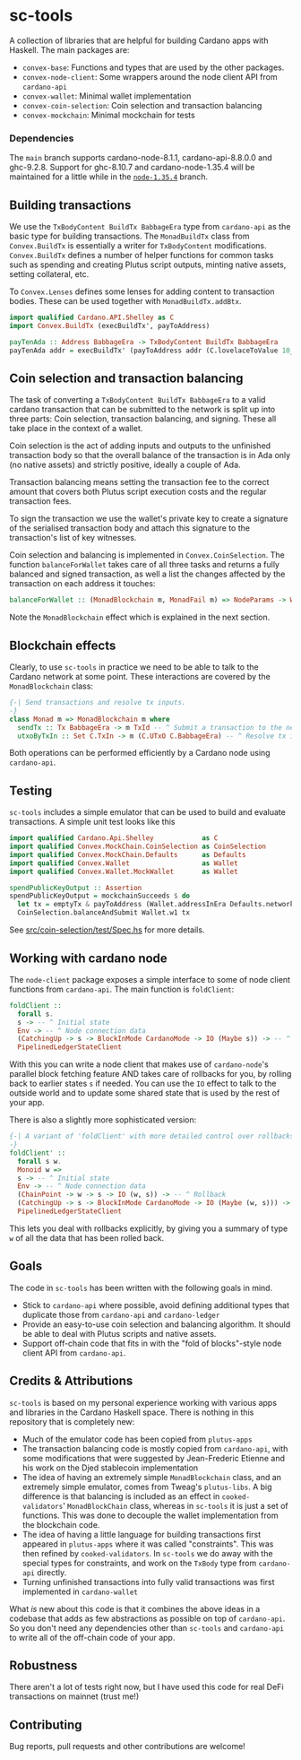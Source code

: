 # sc-tools

A collection of libraries that are helpful for building Cardano apps with Haskell. The main packages are:

* `convex-base`: Functions and types that are used by the other packages.
* `convex-node-client`: Some wrappers around the node client API from `cardano-api`
* `convex-wallet`: Minimal wallet implementation
* `convex-coin-selection`: Coin selection and transaction balancing
* `convex-mockchain`: Minimal mockchain for tests

### Dependencies

The `main` branch supports cardano-node-8.1.1, cardano-api-8.8.0.0 and ghc-9.2.8. Support for ghc-8.10.7 and cardano-node-1.35.4 will be maintained for a little while in the [`node-1.35.4`](https://github.com/j-mueller/sc-tools/tree/node-1.35.4) branch.

## Building transactions

We use the `TxBodyContent BuildTx BabbageEra` type from `cardano-api` as the basic type for building transactions. The `MonadBuildTx` class from `Convex.BuildTx` is essentially a writer for `TxBodyContent` modifications. `Convex.BuildTx` defines a number of helper functions for common tasks such as spending and creating Plutus script outputs, minting native assets, setting collateral, etc.

To `Convex.Lenses` defines some lenses for adding content to transaction bodies. These can be used together with `MonadBuildTx.addBtx`.

```haskell
import qualified Cardano.API.Shelley as C
import Convex.BuildTx (execBuildTx', payToAddress)

payTenAda :: Address BabbageEra -> TxBodyContent BuildTx BabbageEra
payTenAda addr = execBuildTx' (payToAddress addr (C.lovelaceToValue 10_000_000))
```

## Coin selection and transaction balancing

The task of converting a `TxBodyContent BuildTx BabbageEra` to a valid cardano transaction that can be submitted to the network is split up into three parts: Coin selection, transaction balancing, and signing. These all take place in the context of a wallet.

Coin selection is the act of adding inputs and outputs to the unfinished transaction body so that the overall balance of the transaction is in Ada only (no native assets) and strictly positive, ideally a couple of Ada.

Transaction balancing means setting the transaction fee to the correct amount that covers both Plutus script execution costs and the regular transaction fees.

To sign the transaction we use the wallet's private key to create a signature of the serialised transaction body and attach this signature to the transaction's list of key witnesses.

Coin selection and balancing is implemented in `Convex.CoinSelection`. The function `balanceForWallet` takes care of all three tasks and returns a fully balanced and signed transaction, as well a list the changes affected by the transaction on each address it touches:

```haskell
balanceForWallet :: (MonadBlockchain m, MonadFail m) => NodeParams -> Wallet -> UtxoState -> TxBodyContent BuildTx ERA -> m (C.Tx ERA, BalanceChanges)
```

Note the `MonadBlockchain` effect which is explained in the next section.

## Blockchain effects

Clearly, to use `sc-tools` in practice we need to be able to talk to the Cardano network at some point. These interactions are covered by the `MonadBlockchain` class:

```haskell
{-| Send transactions and resolve tx inputs.
-}
class Monad m => MonadBlockchain m where
  sendTx :: Tx BabbageEra -> m TxId -- ^ Submit a transaction to the network
  utxoByTxIn :: Set C.TxIn -> m (C.UTxO C.BabbageEra) -- ^ Resolve tx inputs
```

Both operations can be performed efficiently by a Cardano node using `cardano-api`.

## Testing

`sc-tools` includes a simple emulator that can be used to build and evaluate transactions. A simple unit test looks like this

```haskell
import qualified Cardano.Api.Shelley            as C
import qualified Convex.MockChain.CoinSelection as CoinSelection
import qualified Convex.MockChain.Defaults      as Defaults
import qualified Convex.Wallet                  as Wallet
import qualified Convex.Wallet.MockWallet       as Wallet

spendPublicKeyOutput :: Assertion
spendPublicKeyOutput = mockchainSucceeds $ do
  let tx = emptyTx & payToAddress (Wallet.addressInEra Defaults.networkId Wallet.w2) (C.lovelaceToValue 10_000_000)
  CoinSelection.balanceAndSubmit Wallet.w1 tx
```

See [src/coin-selection/test/Spec.hs](src/coin-selection/test/Spec.hs) for more details.

## Working with cardano node

The `node-client` package exposes a simple interface to some of node client functions from `cardano-api`. The main function is `foldClient`:

```haskell
foldClient ::
  forall s.
  s -> -- ^ Initial state
  Env -> -- ^ Node connection data
  (CatchingUp -> s -> BlockInMode CardanoMode -> IO (Maybe s)) -> -- ^ Fold
  PipelinedLedgerStateClient
```

With this you can write a node client that makes use of `cardano-node`'s parallel block fetching feature AND takes care of rollbacks for you, by rolling back to earlier states `s` if needed. You can use the `IO` effect to talk to the outside world and to update some shared state that is used by the rest of your app.

There is also a slightly more sophisticated version:

```haskell
{-| A variant of 'foldClient' with more detailed control over rollbacks.
-}
foldClient' ::
  forall s w.
  Monoid w =>
  s -> -- ^ Initial state
  Env -> -- ^ Node connection data
  (ChainPoint -> w -> s -> IO (w, s)) -> -- ^ Rollback
  (CatchingUp -> s -> BlockInMode CardanoMode -> IO (Maybe (w, s))) -> -- ^ Fold
  PipelinedLedgerStateClient
```

This lets you deal with rollbacks explicitly, by giving you a summary of type `w` of all the data that has been rolled back. 

## Goals

The code in `sc-tools` has been written with the following goals in mind.

* Stick to `cardano-api` where possible, avoid defining additional types that duplicate those from `cardano-api` and `cardano-ledger`
* Provide an easy-to-use coin selection and balancing algorithm. It should be able to deal with Plutus scripts and native assets.
* Support off-chain code that fits in with the "fold of blocks"-style node client API from `cardano-api`.

## Credits & Attributions

`sc-tools` is based on my personal experience working with various apps and libraries in the Cardano Haskell space. There is nothing in this repository that is completely new:

* Much of the emulator code has been copied from `plutus-apps`
* The transaction balancing code is mostly copied from `cardano-api`, with some modifications that were suggested by Jean-Frederic Etienne and his work on the Djed stablecoin implementation
* The idea of having an extremely simple `MonadBlockchain` class, and an extremely simple emulator, comes from Tweag's `plutus-libs`. A big difference is that balancing is included as an effect in `cooked-validators`' `MonadBlockChain` class, whereas in `sc-tools` it is just a set of functions. This was done to decouple the wallet implementation from the blockchain code.
* The idea of having a little language for building transactions first appeared in `plutus-apps` where it was called "constraints". This was then refined by `cooked-validators`. In `sc-tools` we do away with the special types for constraints, and work on the `TxBody` type from `cardano-api` directly.
* Turning unfinished transactions into fully valid transactions was first implemented in `cardano-wallet`

What *is* new about this code is that it combines the above ideas in a codebase that adds as few abstractions as possible on top of `cardano-api`. So you don't need any dependencies other than `sc-tools` and `cardano-api` to write all of the off-chain code of your app.

## Robustness

There aren't a lot of tests right now, but I have used this code for real DeFi transactions on mainnet (trust me!)

## Contributing

Bug reports, pull requests and other contributions are welcome!